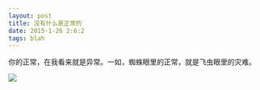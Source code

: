 ```yaml
---
layout: post
title: 没有什么是正常的
date: 2015-1-26 2:6:2
tags: blah
---
```

你的正常，在我看来就是异常。一如，蜘蛛眼里的正常，就是飞虫眼里的灾难。

![](http://that-boy.qiniudn.com/2015spider-fly.jpg)